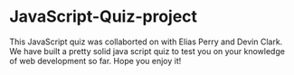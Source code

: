<H1>JavaScript-Quiz-project</h1>
<p>This JavaScript quiz was collaborted on with Elias Perry and Devin Clark. We have built a pretty solid java script quiz to test you on your knowledge of web development so far. Hope you enjoy it!</p>

